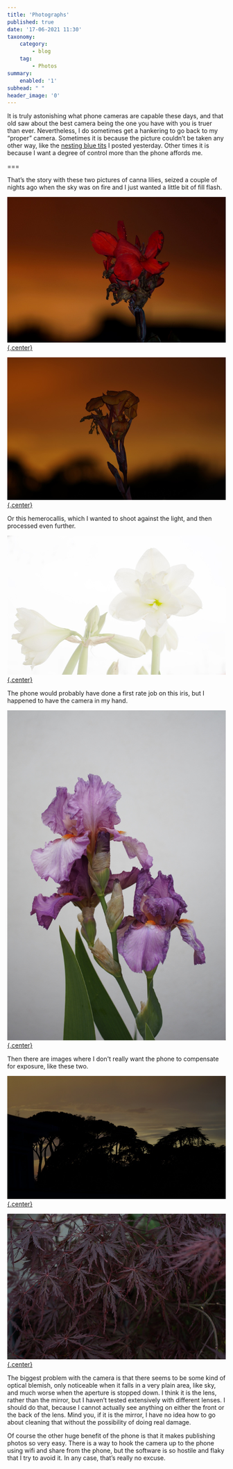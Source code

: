 ```yaml
---
title: 'Photographs'
published: true
date: '17-06-2021 11:30'
taxonomy:
    category:
        - blog
    tag:
        - Photos
summary:
    enabled: '1'
subhead: " "
header_image: '0'
---
```


It is truly astonishing what phone cameras are capable these days, and that old saw about the best camera being the one you have with you is truer than ever. Nevertheless, I do sometimes get a hankering to go back to my “proper” camera. Sometimes it is because the picture couldn’t be taken any other way, like the [nesting blue tits](https://jeremycherfas.net/blog/they-came-back) I posted yesterday. Other times it is because I want a degree of control more than the phone affords me.

===

That’s the story with these two pictures of canna lilies, seized a couple of nights ago when the sky was on fire and I just wanted a little bit of fill flash.

[![Canna lily backlit against a dark orange sky](canna2-small.jpg){.center}](canna2-large.jpg)

[![Canna lily backlit against a dark orange sky](canna1-small.jpg){.center}](canna1-large.jpg)

Or this hemerocallis, which I wanted to shoot against the light, and then processed even further.

[![White hemerocallis flower blown out](hemerocallis-small.jpg){.center}](hemerocallis-large.jpg)

The phone would probably have done a first rate job on this iris, but I happened to have the camera in my hand.

[![Purple bearded iris flowers and buds against a white wall](iris-large.jpg){.center}](iris-large.jpg)

Then there are images where I don't really want the phone to compensate for exposure, like these two.

[![Umbrella pine trees silhouetted against a dark sunset](pines-small.jpg){.center}](pines-large.jpg)

[![Cut-leaf Japanese maple leaves](acer-small.jpg){.center}](acer-large.jpg)

The biggest problem with the camera is that there seems to be some kind of optical blemish, only noticeable when it falls in a very plain area, like sky, and much worse when the aperture is stopped down. I think it is the lens, rather than the mirror, but I haven’t tested extensively with different lenses. I should do that, because I cannot actually see anything on either the front or the back of the lens. Mind you, if it is the mirror, I have no idea how to go about cleaning that without the possibility of doing real damage.

Of course the other huge benefit of the phone is that it makes publishing photos so very easy. There is a way to hook the camera up to the phone using wifi and share from the phone, but the software is so hostile and flaky that I try to avoid it. In any case, that’s really no excuse.